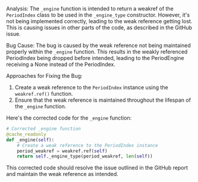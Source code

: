 Analysis:
The `_engine` function is intended to return a weakref of the `PeriodIndex` class to be used in the `_engine_type` constructor. However, it's not being implemented correctly, leading to the weak reference getting lost. This is causing issues in other parts of the code, as described in the GitHub issue.

Bug Cause:
The bug is caused by the weak reference not being maintained properly within the `_engine` function. This results in the weakly referenced PeriodIndex being dropped before intended, leading to the PeriodEngine receiving a None instead of the PeriodIndex.

Approaches for Fixing the Bug:
1. Create a weak reference to the `PeriodIndex` instance using the `weakref.ref()` function.
2. Ensure that the weak reference is maintained throughout the lifespan of the `_engine` function.

Here's the corrected code for the `_engine` function:

```python
# Corrected _engine function
@cache_readonly
def _engine(self):
    # Create a weak reference to the PeriodIndex instance
    period_weakref = weakref.ref(self)
    return self._engine_type(period_weakref, len(self))
```

This corrected code should resolve the issue outlined in the GitHub report and maintain the weak reference as intended.